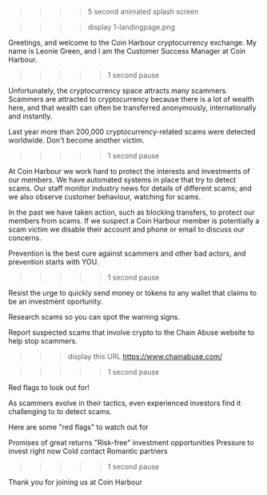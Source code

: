 >>>> 5 second animated splash screen

>>>> display 1-landingpage.png

Greetings, and welcome to the Coin Harbour cryptocurrency exchange.
My name is Leonie Green, and I am the Customer Success Manager at Coin Harbour.

>>>>> 1 second pause

Unfortunately, the cryptocurrency space attracts many scammers. Scammers are attracted to cryptocurrency because there is a lot of wealth here, and that wealth can often be transferred anonymously, internationally and instantly. 

Last year more than 200,000 cryptocurrency-related scams were detected worldwide. Don't become another victim.

>>>>> 1 second pause

At Coin Harbour we work hard to protect the interests and investments of our members. We have automated systems in place that try to detect scams. 
Our staff monitor industry news for details of different scams; and we also observe customer behaviour, watching for scams.

In the past we have taken action, such as blocking transfers, to protect our members from scams. If we suspect a Coin Harbour member is potentially a scam victim we disable their account and phone or email to discuss our concerns.

Prevention is the best cure against scammers and other bad actors, and prevention starts with YOU.

>>>>> 1 second pause

Resist
the urge to quickly send money or tokens to any wallet that claims to be an investment oportunity.

Research
scams so you can spot the warning signs.

Report
suspected scams that involve crypto to the Chain Abuse website to help stop scammers.

>>> display this URL https://www.chainabuse.com/

>>>>> 1 second pause

Red flags to look out for!

As scammers evolve in their tactics, even experienced investors find it challenging to to detect scams.

Here are some "red flags" to watch out for

Promises of great returns
"Risk-free" investment opportunities
Pressure to invest right now
Cold contact
Romantic partners

>>>>> 1 second pause

Thank you for joining us at Coin Harbour
